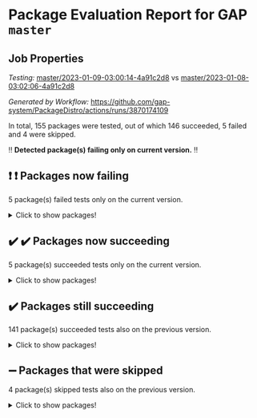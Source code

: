 # Package Evaluation Report for GAP `master`

## Job Properties

*Testing:* [master/2023-01-09-03:00:14-4a91c2d8](https://github.com/gap-system/PackageDistro/blob/data/reports/master/2023-01-09-03:00:14-4a91c2d8) vs [master/2023-01-08-03:02:06-4a91c2d8](https://github.com/gap-system/PackageDistro/blob/data/reports/master/2023-01-08-03:02:06-4a91c2d8)

*Generated by Workflow:* https://github.com/gap-system/PackageDistro/actions/runs/3870174109

In total, 155 packages were tested, out of which 146 succeeded, 5 failed and 4 were skipped.

:bangbang: **Detected package(s) failing only on current version.** :bangbang:

## :exclamation: :exclamation: Packages now failing

5 package(s) failed tests only on the current version.
<details><summary>Click to show packages!</summary>

- homalg 2022.12-02 [(failure)](https://github.com/gap-system/PackageDistro/actions/runs/3870174109/jobs/6597019843) vs homalg 2022.12-02 [(success)](https://github.com/gap-system/PackageDistro/actions/runs/3865001252/jobs/6588309374)
- homalgtocas 2022.11-02 [(failure)](https://github.com/gap-system/PackageDistro/actions/runs/3870174109/jobs/6597019894) vs homalgtocas 2022.11-02 [(success)](https://github.com/gap-system/PackageDistro/actions/runs/3865001252/jobs/6588309419)
- intpic 0.3.0 [(failure)](https://github.com/gap-system/PackageDistro/actions/runs/3870174109/jobs/6597020043) vs intpic 0.3.0 [(success)](https://github.com/gap-system/PackageDistro/actions/runs/3865001252/jobs/6588309578)
- patternclass 2.4.3 [(failure)](https://github.com/gap-system/PackageDistro/actions/runs/3870174109/jobs/6597022224) vs patternclass 2.4.3 [(success)](https://github.com/gap-system/PackageDistro/actions/runs/3865001252/jobs/6588312311)
- semigroups 5.2.0 [(failure)](https://github.com/gap-system/PackageDistro/actions/runs/3870174109/jobs/6597023284) vs semigroups 5.2.0 [(success)](https://github.com/gap-system/PackageDistro/actions/runs/3865001252/jobs/6588313109)
</details>

## :heavy_check_mark: :heavy_check_mark: Packages now succeeding

5 package(s) succeeded tests only on the current version.
<details><summary>Click to show packages!</summary>

- edim 1.3.6 [(success)](https://github.com/gap-system/PackageDistro/actions/runs/3870174109/jobs/6597017906) vs edim 1.3.6 [(failure)](https://github.com/gap-system/PackageDistro/actions/runs/3865001252/jobs/6588308046)
- float 1.0.3 [(success)](https://github.com/gap-system/PackageDistro/actions/runs/3870174109/jobs/6597018398) vs float 1.0.3 [(failure)](https://github.com/gap-system/PackageDistro/actions/runs/3865001252/jobs/6588308370)
- gradedmodules 2022.09-02 [(success)](https://github.com/gap-system/PackageDistro/actions/runs/3870174109/jobs/6597019218) vs gradedmodules 2022.09-02 [(failure)](https://github.com/gap-system/PackageDistro/actions/runs/3865001252/jobs/6588308931)
- spinsym 1.5.2 [(success)](https://github.com/gap-system/PackageDistro/actions/runs/3870174109/jobs/6597024075) vs spinsym 1.5.2 [(failure)](https://github.com/gap-system/PackageDistro/actions/runs/3865001252/jobs/6588313597)
- symbcompcc 1.3.2 [(success)](https://github.com/gap-system/PackageDistro/actions/runs/3870174109/jobs/6597024154) vs symbcompcc 1.3.2 [(failure)](https://github.com/gap-system/PackageDistro/actions/runs/3865001252/jobs/6588313676)
</details>

## :heavy_check_mark: Packages still succeeding

141 package(s) succeeded tests also on the previous version.
<details><summary>Click to show packages!</summary>

- 4ti2interface 2022.09-01 [(success)](https://github.com/gap-system/PackageDistro/actions/runs/3870174109/jobs/6597015474)
- ace 5.6.2 [(success)](https://github.com/gap-system/PackageDistro/actions/runs/3870174109/jobs/6597015550)
- aclib 1.3.2 [(success)](https://github.com/gap-system/PackageDistro/actions/runs/3870174109/jobs/6597015628)
- agt 0.3.1 [(success)](https://github.com/gap-system/PackageDistro/actions/runs/3870174109/jobs/6597015699)
- alnuth 3.2.1 [(success)](https://github.com/gap-system/PackageDistro/actions/runs/3870174109/jobs/6597015772)
- anupq 3.3.0 [(success)](https://github.com/gap-system/PackageDistro/actions/runs/3870174109/jobs/6597015839)
- atlasrep 2.1.6 [(success)](https://github.com/gap-system/PackageDistro/actions/runs/3870174109/jobs/6597015907)
- autodoc 2022.10.20 [(success)](https://github.com/gap-system/PackageDistro/actions/runs/3870174109/jobs/6597015989)
- automata 1.15 [(success)](https://github.com/gap-system/PackageDistro/actions/runs/3870174109/jobs/6597016049)
- automgrp 1.3.2 [(success)](https://github.com/gap-system/PackageDistro/actions/runs/3870174109/jobs/6597016126)
- autpgrp 1.11 [(success)](https://github.com/gap-system/PackageDistro/actions/runs/3870174109/jobs/6597016200)
- cap 2022.12-15 [(success)](https://github.com/gap-system/PackageDistro/actions/runs/3870174109/jobs/6597016272)
- caratinterface 2.3.4 [(success)](https://github.com/gap-system/PackageDistro/actions/runs/3870174109/jobs/6597016347)
- cddinterface 2022.11.01 [(success)](https://github.com/gap-system/PackageDistro/actions/runs/3870174109/jobs/6597016428)
- circle 1.6.5 [(success)](https://github.com/gap-system/PackageDistro/actions/runs/3870174109/jobs/6597016494)
- classicpres 1.22 [(success)](https://github.com/gap-system/PackageDistro/actions/runs/3870174109/jobs/6597016567)
- cohomolo 1.6.11 [(success)](https://github.com/gap-system/PackageDistro/actions/runs/3870174109/jobs/6597016659)
- congruence 1.2.4 [(success)](https://github.com/gap-system/PackageDistro/actions/runs/3870174109/jobs/6597016744)
- corelg 1.56 [(success)](https://github.com/gap-system/PackageDistro/actions/runs/3870174109/jobs/6597016826)
- crime 1.6 [(success)](https://github.com/gap-system/PackageDistro/actions/runs/3870174109/jobs/6597016908)
- crisp 1.4.6 [(success)](https://github.com/gap-system/PackageDistro/actions/runs/3870174109/jobs/6597017002)
- crypting 0.10.4 [(success)](https://github.com/gap-system/PackageDistro/actions/runs/3870174109/jobs/6597017071)
- cryst 4.1.25 [(success)](https://github.com/gap-system/PackageDistro/actions/runs/3870174109/jobs/6597017142)
- crystcat 1.1.10 [(success)](https://github.com/gap-system/PackageDistro/actions/runs/3870174109/jobs/6597017222)
- ctbllib 1.3.4 [(success)](https://github.com/gap-system/PackageDistro/actions/runs/3870174109/jobs/6597017286)
- cubefree 1.19 [(success)](https://github.com/gap-system/PackageDistro/actions/runs/3870174109/jobs/6597017356)
- curlinterface 2.3.1 [(success)](https://github.com/gap-system/PackageDistro/actions/runs/3870174109/jobs/6597017420)
- cvec 2.7.6 [(success)](https://github.com/gap-system/PackageDistro/actions/runs/3870174109/jobs/6597017479)
- datastructures 0.3.0 [(success)](https://github.com/gap-system/PackageDistro/actions/runs/3870174109/jobs/6597017550)
- deepthought 1.0.6 [(success)](https://github.com/gap-system/PackageDistro/actions/runs/3870174109/jobs/6597017631)
- design 1.7 [(success)](https://github.com/gap-system/PackageDistro/actions/runs/3870174109/jobs/6597017701)
- difsets 2.3.1 [(success)](https://github.com/gap-system/PackageDistro/actions/runs/3870174109/jobs/6597017767)
- digraphs 1.6.1 [(success)](https://github.com/gap-system/PackageDistro/actions/runs/3870174109/jobs/6597017830)
- example 4.3.3 [(success)](https://github.com/gap-system/PackageDistro/actions/runs/3870174109/jobs/6597017966)
- examplesforhomalg 2022.11-01 [(success)](https://github.com/gap-system/PackageDistro/actions/runs/3870174109/jobs/6597018054)
- factint 1.6.3 [(success)](https://github.com/gap-system/PackageDistro/actions/runs/3870174109/jobs/6597018134)
- ferret 1.0.9 [(success)](https://github.com/gap-system/PackageDistro/actions/runs/3870174109/jobs/6597018205)
- fga 1.4.0 [(success)](https://github.com/gap-system/PackageDistro/actions/runs/3870174109/jobs/6597018274)
- fining 1.5.4 [(success)](https://github.com/gap-system/PackageDistro/actions/runs/3870174109/jobs/6597018336)
- format 1.4.3 [(success)](https://github.com/gap-system/PackageDistro/actions/runs/3870174109/jobs/6597018471)
- forms 1.2.9 [(success)](https://github.com/gap-system/PackageDistro/actions/runs/3870174109/jobs/6597018545)
- fplsa 1.2.6 [(success)](https://github.com/gap-system/PackageDistro/actions/runs/3870174109/jobs/6597018607)
- fr 2.4.12 [(success)](https://github.com/gap-system/PackageDistro/actions/runs/3870174109/jobs/6597018674)
- francy 1.2.5 [(success)](https://github.com/gap-system/PackageDistro/actions/runs/3870174109/jobs/6597018722)
- fwtree 1.3 [(success)](https://github.com/gap-system/PackageDistro/actions/runs/3870174109/jobs/6597018777)
- gapdoc 1.6.6 [(success)](https://github.com/gap-system/PackageDistro/actions/runs/3870174109/jobs/6597018842)
- gauss 2022.12-01 [(success)](https://github.com/gap-system/PackageDistro/actions/runs/3870174109/jobs/6597018907)
- gaussforhomalg 2022.08-03 [(success)](https://github.com/gap-system/PackageDistro/actions/runs/3870174109/jobs/6597018954)
- gbnp 1.0.5 [(success)](https://github.com/gap-system/PackageDistro/actions/runs/3870174109/jobs/6597019025)
- generalizedmorphismsforcap 2022.12-01 [(success)](https://github.com/gap-system/PackageDistro/actions/runs/3870174109/jobs/6597019095)
- genss 1.6.8 [(success)](https://github.com/gap-system/PackageDistro/actions/runs/3870174109/jobs/6597019162)
- gradedringforhomalg 2022.11-01 [(success)](https://github.com/gap-system/PackageDistro/actions/runs/3870174109/jobs/6597019263)
- grape 4.9.0 [(success)](https://github.com/gap-system/PackageDistro/actions/runs/3870174109/jobs/6597019326)
- groupoids 1.71 [(success)](https://github.com/gap-system/PackageDistro/actions/runs/3870174109/jobs/6597019387)
- grpconst 2.6.3 [(success)](https://github.com/gap-system/PackageDistro/actions/runs/3870174109/jobs/6597019446)
- guarana 0.96.3 [(success)](https://github.com/gap-system/PackageDistro/actions/runs/3870174109/jobs/6597019514)
- guava 3.18 [(success)](https://github.com/gap-system/PackageDistro/actions/runs/3870174109/jobs/6597019557)
- hap 1.48 [(success)](https://github.com/gap-system/PackageDistro/actions/runs/3870174109/jobs/6597019617)
- hapcryst 0.1.15 [(success)](https://github.com/gap-system/PackageDistro/actions/runs/3870174109/jobs/6597019667)
- hecke 1.5.3 [(success)](https://github.com/gap-system/PackageDistro/actions/runs/3870174109/jobs/6597019729)
- help 3.5 [(success)](https://github.com/gap-system/PackageDistro/actions/runs/3870174109/jobs/6597019788)
- idrel 2.44 [(success)](https://github.com/gap-system/PackageDistro/actions/runs/3870174109/jobs/6597019938)
- images 1.3.1 [(success)](https://github.com/gap-system/PackageDistro/actions/runs/3870174109/jobs/6597019993)
- io 4.8.0 [(success)](https://github.com/gap-system/PackageDistro/actions/runs/3870174109/jobs/6597020100)
- io_forhomalg 2022.11-01 [(success)](https://github.com/gap-system/PackageDistro/actions/runs/3870174109/jobs/6597020154)
- irredsol 1.4.4 [(success)](https://github.com/gap-system/PackageDistro/actions/runs/3870174109/jobs/6597020208)
- json 2.1.1 [(success)](https://github.com/gap-system/PackageDistro/actions/runs/3870174109/jobs/6597020261)
- jupyterkernel 1.4.1 [(success)](https://github.com/gap-system/PackageDistro/actions/runs/3870174109/jobs/6597020319)
- jupyterviz 1.5.6 [(success)](https://github.com/gap-system/PackageDistro/actions/runs/3870174109/jobs/6597020367)
- kan 1.34 [(success)](https://github.com/gap-system/PackageDistro/actions/runs/3870174109/jobs/6597020420)
- kbmag 1.5.11 [(success)](https://github.com/gap-system/PackageDistro/actions/runs/3870174109/jobs/6597020479)
- laguna 3.9.5 [(success)](https://github.com/gap-system/PackageDistro/actions/runs/3870174109/jobs/6597020542)
- liealgdb 2.2.1 [(success)](https://github.com/gap-system/PackageDistro/actions/runs/3870174109/jobs/6597020624)
- liepring 2.8 [(success)](https://github.com/gap-system/PackageDistro/actions/runs/3870174109/jobs/6597020691)
- liering 2.4.2 [(success)](https://github.com/gap-system/PackageDistro/actions/runs/3870174109/jobs/6597020753)
- linearalgebraforcap 2022.12-04 [(success)](https://github.com/gap-system/PackageDistro/actions/runs/3870174109/jobs/6597020810)
- localizeringforhomalg 2022.11-01 [(success)](https://github.com/gap-system/PackageDistro/actions/runs/3870174109/jobs/6597020859)
- loops 3.4.3 [(success)](https://github.com/gap-system/PackageDistro/actions/runs/3870174109/jobs/6597020918)
- lpres 1.0.3 [(success)](https://github.com/gap-system/PackageDistro/actions/runs/3870174109/jobs/6597020990)
- majoranaalgebras 1.5.1 [(success)](https://github.com/gap-system/PackageDistro/actions/runs/3870174109/jobs/6597021051)
- mapclass 1.4.6 [(success)](https://github.com/gap-system/PackageDistro/actions/runs/3870174109/jobs/6597021118)
- matgrp 0.70 [(success)](https://github.com/gap-system/PackageDistro/actions/runs/3870174109/jobs/6597021182)
- matricesforhomalg 2022.12-01 [(success)](https://github.com/gap-system/PackageDistro/actions/runs/3870174109/jobs/6597021248)
- modisom 2.5.3 [(success)](https://github.com/gap-system/PackageDistro/actions/runs/3870174109/jobs/6597021330)
- modulepresentationsforcap 2022.12-01 [(success)](https://github.com/gap-system/PackageDistro/actions/runs/3870174109/jobs/6597021410)
- modules 2022.11-01 [(success)](https://github.com/gap-system/PackageDistro/actions/runs/3870174109/jobs/6597021490)
- monoidalcategories 2022.12-01 [(success)](https://github.com/gap-system/PackageDistro/actions/runs/3870174109/jobs/6597021550)
- nconvex 2022.09-01 [(success)](https://github.com/gap-system/PackageDistro/actions/runs/3870174109/jobs/6597021625)
- nilmat 1.4.2 [(success)](https://github.com/gap-system/PackageDistro/actions/runs/3870174109/jobs/6597021692)
- nock 1.5 [(success)](https://github.com/gap-system/PackageDistro/actions/runs/3870174109/jobs/6597021757)
- normalizinterface 1.3.5 [(success)](https://github.com/gap-system/PackageDistro/actions/runs/3870174109/jobs/6597021829)
- nq 2.5.9 [(success)](https://github.com/gap-system/PackageDistro/actions/runs/3870174109/jobs/6597021904)
- numericalsgps 1.3.1 [(success)](https://github.com/gap-system/PackageDistro/actions/runs/3870174109/jobs/6597021966)
- openmath 11.5.2 [(success)](https://github.com/gap-system/PackageDistro/actions/runs/3870174109/jobs/6597022033)
- orb 4.9.0 [(success)](https://github.com/gap-system/PackageDistro/actions/runs/3870174109/jobs/6597022092)
- packagemanager 1.3.2 [(success)](https://github.com/gap-system/PackageDistro/actions/runs/3870174109/jobs/6597022166)
- permut 2.0.4 [(success)](https://github.com/gap-system/PackageDistro/actions/runs/3870174109/jobs/6597022288)
- polenta 1.3.10 [(success)](https://github.com/gap-system/PackageDistro/actions/runs/3870174109/jobs/6597022347)
- polymaking 0.8.6 [(success)](https://github.com/gap-system/PackageDistro/actions/runs/3870174109/jobs/6597022406)
- primgrp 3.4.3 [(success)](https://github.com/gap-system/PackageDistro/actions/runs/3870174109/jobs/6597022476)
- profiling 2.5.2 [(success)](https://github.com/gap-system/PackageDistro/actions/runs/3870174109/jobs/6597022538)
- qpa 1.34 [(success)](https://github.com/gap-system/PackageDistro/actions/runs/3870174109/jobs/6597022603)
- quagroup 1.8.3 [(success)](https://github.com/gap-system/PackageDistro/actions/runs/3870174109/jobs/6597022649)
- radiroot 2.9 [(success)](https://github.com/gap-system/PackageDistro/actions/runs/3870174109/jobs/6597022697)
- rcwa 4.7.1 [(success)](https://github.com/gap-system/PackageDistro/actions/runs/3870174109/jobs/6597022762)
- rds 1.8 [(success)](https://github.com/gap-system/PackageDistro/actions/runs/3870174109/jobs/6597022816)
- recog 1.4.2 [(success)](https://github.com/gap-system/PackageDistro/actions/runs/3870174109/jobs/6597022887)
- repndecomp 1.3.0 [(success)](https://github.com/gap-system/PackageDistro/actions/runs/3870174109/jobs/6597022948)
- repsn 3.1.0 [(success)](https://github.com/gap-system/PackageDistro/actions/runs/3870174109/jobs/6597023019)
- resclasses 4.7.3 [(success)](https://github.com/gap-system/PackageDistro/actions/runs/3870174109/jobs/6597023067)
- ringsforhomalg 2022.11-01 [(success)](https://github.com/gap-system/PackageDistro/actions/runs/3870174109/jobs/6597023112)
- sco 2022.09-01 [(success)](https://github.com/gap-system/PackageDistro/actions/runs/3870174109/jobs/6597023163)
- scscp 2.4.0 [(success)](https://github.com/gap-system/PackageDistro/actions/runs/3870174109/jobs/6597023214)
- sglppow 2.3 [(success)](https://github.com/gap-system/PackageDistro/actions/runs/3870174109/jobs/6597023351)
- sgpviz 0.999.5 [(success)](https://github.com/gap-system/PackageDistro/actions/runs/3870174109/jobs/6597023411)
- simpcomp 2.1.14 [(success)](https://github.com/gap-system/PackageDistro/actions/runs/3870174109/jobs/6597023498)
- singular 2022.09.23 [(success)](https://github.com/gap-system/PackageDistro/actions/runs/3870174109/jobs/6597023555)
- sl2reps 1.1 [(success)](https://github.com/gap-system/PackageDistro/actions/runs/3870174109/jobs/6597023673)
- sla 1.5.3 [(success)](https://github.com/gap-system/PackageDistro/actions/runs/3870174109/jobs/6597023744)
- smallgrp 1.5.1 [(success)](https://github.com/gap-system/PackageDistro/actions/runs/3870174109/jobs/6597023813)
- smallsemi 0.6.13 [(success)](https://github.com/gap-system/PackageDistro/actions/runs/3870174109/jobs/6597023885)
- sonata 2.9.6 [(success)](https://github.com/gap-system/PackageDistro/actions/runs/3870174109/jobs/6597023935)
- sophus 1.27 [(success)](https://github.com/gap-system/PackageDistro/actions/runs/3870174109/jobs/6597024021)
- standardff 0.9.4 [(success)](https://github.com/gap-system/PackageDistro/actions/runs/3870174109/jobs/6597024121)
- thelma 1.3 [(success)](https://github.com/gap-system/PackageDistro/actions/runs/3870174109/jobs/6597024200)
- tomlib 1.2.9 [(success)](https://github.com/gap-system/PackageDistro/actions/runs/3870174109/jobs/6597024247)
- toolsforhomalg 2022.12-01 [(success)](https://github.com/gap-system/PackageDistro/actions/runs/3870174109/jobs/6597024291)
- toric 1.9.5 [(success)](https://github.com/gap-system/PackageDistro/actions/runs/3870174109/jobs/6597024344)
- toricvarieties 2022.07.13 [(success)](https://github.com/gap-system/PackageDistro/actions/runs/3870174109/jobs/6597024401)
- transgrp 3.6.3 [(success)](https://github.com/gap-system/PackageDistro/actions/runs/3870174109/jobs/6597024446)
- ugaly 4.0.3 [(success)](https://github.com/gap-system/PackageDistro/actions/runs/3870174109/jobs/6597024531)
- unipot 1.5 [(success)](https://github.com/gap-system/PackageDistro/actions/runs/3870174109/jobs/6597024603)
- unitlib 4.1.0 [(success)](https://github.com/gap-system/PackageDistro/actions/runs/3870174109/jobs/6597024665)
- utils 0.81 [(success)](https://github.com/gap-system/PackageDistro/actions/runs/3870174109/jobs/6597024727)
- uuid 0.7 [(success)](https://github.com/gap-system/PackageDistro/actions/runs/3870174109/jobs/6597024784)
- walrus 0.9991 [(success)](https://github.com/gap-system/PackageDistro/actions/runs/3870174109/jobs/6597024838)
- wedderga 4.10.2 [(success)](https://github.com/gap-system/PackageDistro/actions/runs/3870174109/jobs/6597024897)
- xmod 2.88 [(success)](https://github.com/gap-system/PackageDistro/actions/runs/3870174109/jobs/6597024949)
- xmodalg 1.23 [(success)](https://github.com/gap-system/PackageDistro/actions/runs/3870174109/jobs/6597024997)
- yangbaxter 0.10.2 [(success)](https://github.com/gap-system/PackageDistro/actions/runs/3870174109/jobs/6597025054)
- zeromqinterface 0.14 [(success)](https://github.com/gap-system/PackageDistro/actions/runs/3870174109/jobs/6597025119)
</details>

## :heavy_minus_sign: Packages that were skipped

4 package(s) skipped tests also on the previous version.
<details><summary>Click to show packages!</summary>

- browse 1.8.19 [(skipped)](https://github.com/gap-system/PackageDistro/actions/runs/3870174109/jobs/6596878250)
- itc 1.5.1 [(skipped)](https://github.com/gap-system/PackageDistro/actions/runs/3870174109/jobs/6596878250)
- polycyclic 2.16 [(skipped)](https://github.com/gap-system/PackageDistro/actions/runs/3870174109/jobs/6596878250)
- xgap 4.31 [(skipped)](https://github.com/gap-system/PackageDistro/actions/runs/3870174109/jobs/6596878250)
</details>

